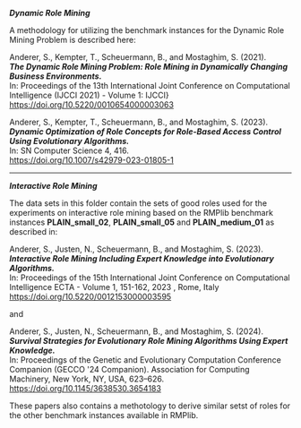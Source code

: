 ***Dynamic Role Mining***   

A methodology for utilizing the benchmark instances for the Dynamic Role Mining Problem is described here:   

Anderer, S., Kempter, T., Scheuermann, B., and Mostaghim, S. (2021).    
***The Dynamic Role Mining Problem: Role Mining in Dynamically Changing Business Environments.***   
In: Proceedings of the 13th International Joint Conference on Computational Intelligence (IJCCI 2021) - Volume 1: IJCCI}   
https://doi.org/10.5220/0010654000003063
   
Anderer, S., Kempter, T., Scheuermann, B., and Mostaghim, S. (2023).      
***Dynamic Optimization of Role Concepts for Role-Based Access Control Using Evolutionary Algorithms.***   
In: SN Computer Science 4, 416.    
https://doi.org/10.1007/s42979-023-01805-1  

***

***Interactive Role Mining***   

The data sets in this folder contain the sets of good roles used for the experiments on interactive role mining based on the RMPlib benchmark instances **PLAIN_small_02**,  **PLAIN_small_05** and **PLAIN_medium_01** as described in:

Anderer, S., Justen, N., Scheuermann, B., and Mostaghim, S. (2023).   
***Interactive Role Mining Including Expert Knowledge into Evolutionary Algorithms.***    
In: Proceedings of the 15th International Joint Conference on Computational Intelligence ECTA - Volume 1, 151-162, 2023 , Rome, Italy   
https://doi.org/10.5220/0012153000003595

and

Anderer, S., Justen, N., Scheuermann, B., and Mostaghim, S. (2024). 
***Survival Strategies for Evolutionary Role Mining Algorithms Using Expert Knowledge.***      
In: Proceedings of the Genetic and Evolutionary Computation Conference Companion (GECCO '24 Companion). Association for Computing Machinery, New York, NY, USA, 623–626.    
https://doi.org/10.1145/3638530.3654183   

These papers also contains a methotology to derive similar setst of roles for the other benchmark instances available in RMPlib. 
